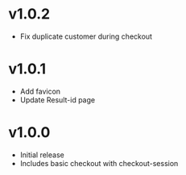 # v1.0.2
- Fix duplicate customer during checkout

# v1.0.1

- Add favicon
- Update Result-id page

# v1.0.0

- Initial release
- Includes basic checkout with checkout-session

